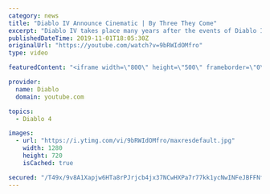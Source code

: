 ```yaml
---
category: news
title: "Diablo IV Announce Cinematic | By Three They Come"
excerpt: "Diablo IV takes place many years after the events of Diablo III, after millions have been slaughtered by the actions of the High Heavens and Burning Hells alike."
publishedDateTime: 2019-11-01T18:05:30Z
originalUrl: "https://youtube.com/watch?v=9bRWIdOMfro"
type: video

featuredContent: "<iframe width=\"800\" height=\"500\" frameborder=\"0\" src=\"https://www.youtube.com/embed/9bRWIdOMfro\" allow=\"accelerometer; autoplay; encrypted-media; gyroscope; picture-in-picture\" allowfullscreen></iframe>"

provider:
  name: Diablo
  domain: youtube.com

topics:
  - Diablo 4

images:
  - url: "https://i.ytimg.com/vi/9bRWIdOMfro/maxresdefault.jpg"
    width: 1280
    height: 720
    isCached: true

secured: "/T49x/9v8A1Xapjw6HTa8rPJrjcb4jx37NCwHXPa7r77kk1ycNwINFeJBFFNfyR+5wpjQwyObZtdvrfE1Gacc3A23yo7N+4+R2nTPpFvxxtHWGwAxz12zGGVOpWM4lrDiqmIumgJrgjV8flVN1nwk1sIpbHQ8obhX1pP+VtupSRdPAmoFfc54fWdzt10J+0fnwg7dg4O0/xECRt0jZkU7kRw7qvzwP0YAY+qsI9+bs9LWjt5Rlw149dmPxU4lJDJyfDZkB4s0uf2e5WmyYCmY+f/ksFua7LvSQNYSmyvIxgbBAaOtsjNKiI/obPMCaCg1QBcKGv6wCLD7JusXDdy/Bqs8q5lU46Y9GssyD6dDXAmngb3HF3YoKm0vDu9Sl4eq0zVf9omt0G9RjmLEHh5BDzJxJmeod6tlNvO8i+41x3Apr1dL1SSkDJSaWQeQgff;nvUPCyWTPZrNZrDtSWfOsw=="
---
```


